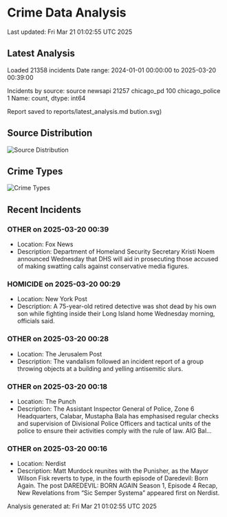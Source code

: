 # Crime Data Analysis
Last updated: Fri Mar 21 01:02:55 UTC 2025

## Latest Analysis

Loaded 21358 incidents
Date range: 2024-01-01 00:00:00 to 2025-03-20 00:39:00

Incidents by source:
source
newsapi           21257
chicago_pd          100
chicago_police        1
Name: count, dtype: int64

Report saved to reports/latest_analysis.md
bution.svg)

## Source Distribution
![Source Distribution](images/source_distribution.svg)

## Crime Types
![Crime Types](images/crime_types.svg)

## Recent Incidents

### OTHER on 2025-03-20 00:39
- Location: Fox News
- Description: Department of Homeland Security Secretary Kristi Noem announced Wednesday that DHS will aid in prosecuting those accused of making swatting calls against conservative media figures.


### HOMICIDE on 2025-03-20 00:29
- Location: New York Post
- Description: A 75-year-old retired detective was shot dead by his own son while fighting inside their Long Island home Wednesday morning, officials said.


### OTHER on 2025-03-20 00:28
- Location: The Jerusalem Post
- Description: The vandalism followed an incident report of a group throwing objects at a building and yelling antisemitic slurs.


### OTHER on 2025-03-20 00:18
- Location: The Punch
- Description: The Assistant Inspector General of Police, Zone 6 Headquarters, Calabar, Mustapha Bala has emphasised regular checks and supervision of Divisional Police Officers and tactical units of the police to ensure their activities comply with the rule of law. AIG Bal…


### OTHER on 2025-03-20 00:16
- Location: Nerdist
- Description: Matt Murdock reunites with the Punisher, as the Mayor Wilson Fisk reverts to type, in the fourth episode of Daredevil: Born Again. 
The post DAREDEVIL: BORN AGAIN Season 1, Episode 4 Recap, New Revelations from “Sic Semper Systema” appeared first on Nerdist.

Analysis generated at: Fri Mar 21 01:02:55 UTC 2025
